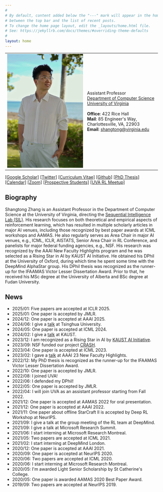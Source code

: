```yaml
---
#
# By default, content added below the "---" mark will appear in the home page
# between the top bar and the list of recent posts.
# To change the home page layout, edit the _layouts/home.html file.
# See: https://jekyllrb.com/docs/themes/#overriding-theme-defaults
#
layout: home
---
```


<table class="personal-info">
    <tbody>
        <tr>
        <td>
            <img src="/assets/img/portrait_hawaii.jpg"> 
        </td>
        <td>
            <p>
                Assistant Professor<br>
                <a href="https://engineering.virginia.edu/departments/computer-science">Department of Computer Science </a> <br>
                <a href="https://www.virginia.edu/">University of Virginia </a> <br>
                <br>
                <b>Office</b>: 422 Rice Hall <br>
                <b>Mail</b>: 85 Engineer's Way, Charlottesville, VA, 22903<br>
                <b>Email</b>: <a href="mailto:shangtong@virginia.edu">shangtong@virginia.edu </a> <br>
            </p>
        </td>
        </tr>
    </tbody>
</table>

[[Google Scholar]](https://scholar.google.co.uk/citations?user=Pn7fj4IAAAAJ&hl=en) [[Twitter]](https://twitter.com/ShangtongZhang) [[Curriculum Vitae]](/assets/pdf/resume/resume.pdf) [[Github]](https://github.com/ShangtongZhang) [[PhD Thesis]](https://ora.ox.ac.uk/objects/uuid:2c410803-2141-41ed-b362-7f14723b2f17) [[Calendar]](https://outlook.office365.com/owa/calendar/28109e83b17a40a68df4687e82614ae6@virginia.edu/1cc980bd40644e17b99c52396532934416235907553762187423/calendar.html) [[Zoom]](https://virginia.zoom.us/my/shangtong) [[Prospective Students]](/recruiting) [[UVA RL Meetup]](https://rl-meetup.github.io)    
<!-- <span style="color:red"> <a href="/people" style="color:red"> <u> I am looking for self-motivated students interested in RL at different levels! </u> </a> </span> -->
## Biography

Shangtong Zhang is an Assistant Professor in the Department of Computer Science at the University of Virginia,
directing the [Sequential Intelligence Lab (SIL)](https://github.com/Sequential-Intelligence-Lab).
His research focuses on both theoretical and empirical aspects of reinforcement learning,
which has resulted in multiple scholarly articles in major AI venues,
including those recognized by best paper awards at ICML workshops and AAMAS.
He also regularly serves as Area Chair in major AI venues, e.g., ICML, ICLR, AISTATS, Senior Area Chair in RL Conference, and panelists for major federal funding agencies, e.g., NSF.
His research was recognized by the AAAI New Faculty Highlights program
and he was selected as a Rising Star in AI by KAUST AI Initiative.
He obtained his DPhil at the University of Oxford,
during which time he spent some time with the DeepMind AlphaStar group.
His DPhil thesis was recognized as the runner-up for the IFAAMAS Victor Lesser Dissertation Award.
Prior to that,
he received his MSc degree at the University of Alberta
and BSc degree at Fudan University.

## News
- 2025/01: Five papers are accepted at ICLR 2025.    
- 2025/01: One paper is accepted by JMLR.  
- 2024/12: One paper is accepted at AAAI 2025.  
- 2024/06: I give a [talk](/assets/pdf/talks/ode_in_context_td.pdf) at Tsinghua University.  
- 2024/05: One paper is accepted at ICML 2024.  
- 2024/02: I give a [talk](/assets/pdf/talks/offline_rl_cheats.pdf) at KAUST.  
- 2023/12: I am recognized as a Rising Star in AI by [KAUST AI Initiative](https://cemse.kaust.edu.sa/ai/aii-symp-2024).  
- 2023/09: NSF funded our project [CRASH](https://www.nsf.gov/awardsearch/showAward?AWD_ID=2331904).  
- 2023/04: One paper is accepted at ICML 2023.  
- 2023/02: I gave a [talk](/assets/pdf/talks/AAAI23_faculty_highlight.pdf) at AAAI 23 New Faculty Highlights.  
- 2022/12: My PhD thesis is recognized as the runner-up for the IFAAMAS Victor Lesser Dissertation Award.  
- 2022/10: One paper is accepted by JMLR.   
- 2022/08: I joined UVA!  
- 2022/06: I defended my DPhil!  
- 2022/05: One paper is accepted by JMLR.   
- 2022/04: I will join UVA as an assistant professor starting from Fall 2022. 
- 2021/12: One paper is accepted at AAMAS 2022 for oral presentation.
- 2021/12: One paper is accepted at AAAI 2022.  
- 2021/11: One paper about offline StarCraft II is accepted by Deep RL Workshop at NeurIPS.    
- 2021/09: I give a talk at the group meeting of the RL team at DeepMind.
- 2021/09: I give a talk at Microsoft Research Summit.
- 2021/06: I start interning at Microsoft Research Montreal.
- 2021/05: Two papers are accepted at ICML 2021.
- 2021/02: I start interning at DeepMind London.
- 2020/12: One paper is accepted at AAAI 2021.
- 2020/09: One paper is accepted at NeurIPS 2020.
- 2020/06: Two papers are accepted at ICML 2020.
- 2020/06: I start interning at Microsoft Research Montreal.
- 2020/05: I'm awarded Light Senior Scholarship by St Catherine's College.
- 2020/05: One paper is awarded AAMAS 2020 Best Paper Award.
- 2019/09: Two papers are accepted at NeurIPS 2019.
